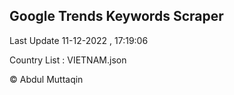 

## Google Trends Keywords Scraper 
 
Last Update 11-12-2022 , 17:19:06

Country List :
VIETNAM.json



© Abdul Muttaqin 
